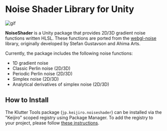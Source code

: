 # Noise Shader Library for Unity

![gif](https://github.com/user-attachments/assets/de57f3c3-8412-4c7e-89b2-a82486e6b216)

**NoiseShader** is a Unity package that provides 2D/3D gradient noise functions
written HLSL. These functions are ported from the [webgl-noise] library,
originally developed by Stefan Gustavson and Ahima Arts.

[webgl-noise]: https://github.com/stegu/webgl-noise

Currently, the package includes the following noise functions:

- 1D gradient noise
- Classic Perlin noise (2D/3D)
- Periodic Perlin noise (2D/3D)
- Simplex noise (2D/3D)
- Analytical derivatives of simplex noise (2D/3D)

## How to Install

The Klutter Tools package (`jp.keijiro.noiseshader`) can be installed via the
"Keijiro" scoped registry using Package Manager. To add the registry to your
project, please follow [these instructions].

[these instructions]:
  https://gist.github.com/keijiro/f8c7e8ff29bfe63d86b888901b82644c
